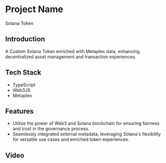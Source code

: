 # Project Name
Solana Token

## Introduction
A Custom Solana Token enriched with Metaplex data, enhancing decentralized asset management and transaction experiences.
 

## Tech Stack
- TypeScript
- Web3JS
- Metaplex

## Features
- Utilize the power of Web3 and Solana blockchain for ensuring fairness and trust in the governance process.
- Seamlessly integrated external metadata, leveraging Solana's flexibility for versatile use cases and enriched token experiences.
## Video

